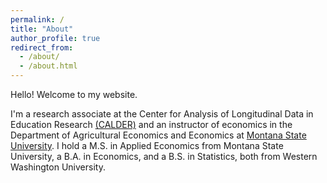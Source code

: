```yaml
---
permalink: /
title: "About"
author_profile: true
redirect_from: 
  - /about/
  - /about.html
---
```


Hello! Welcome to my website.

I'm a research associate at the Center for Analysis of Longitudinal Data in Education Research [(CALDER)](https://caldercenter.org/) and an instructor of economics in the Department of Agricultural Economics and Economics at [Montana State University](https://www.montana.edu/econ/). I hold a M.S. in Applied Economics from Montana State University, a B.A. in Economics, and a B.S. in Statistics, both from Western Washington University. 

